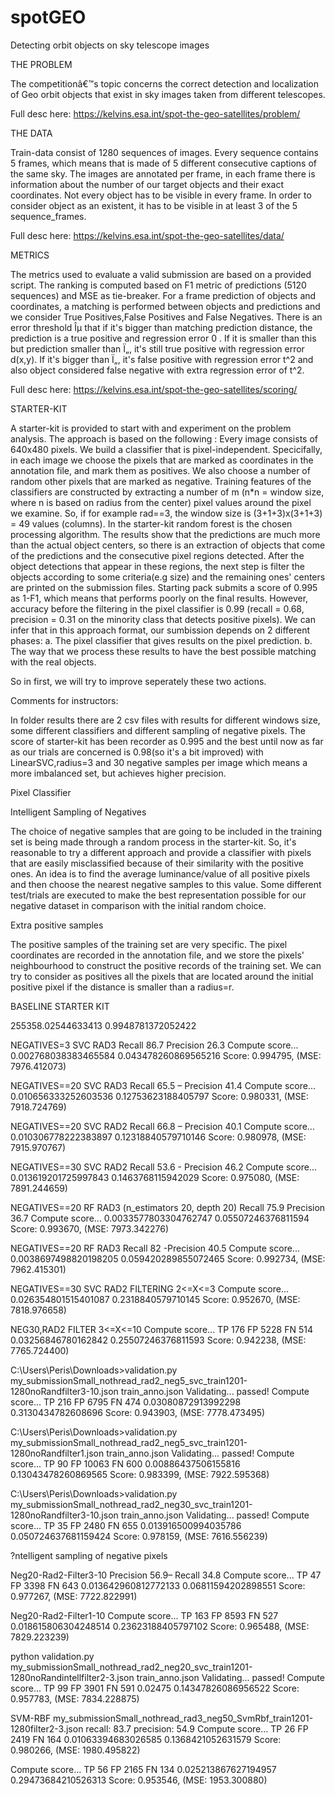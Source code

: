 # spotGEO
Detecting orbit objects on sky telescope images

THE PROBLEM

The competitionâ€™s topic concerns the correct detection and localization of Geo orbit objects that exist in sky images taken from different telescopes.

Full desc here: https://kelvins.esa.int/spot-the-geo-satellites/problem/ 


THE DATA

Train-data consist of 1280 sequences of images. Every sequence contains 5 frames, which means that is made of 5 different consecutive captions of the same sky. 
The images are annotated per frame, in each frame there is information about the number of our target objects and their exact coordinates. Not every object has to be visible in every frame. In order to consider object as an existent, it has to be visible in at least 3 of the 5 sequence_frames.

Full desc here: https://kelvins.esa.int/spot-the-geo-satellites/data/ 

METRICS

The metrics used to evaluate a valid submission are based on a provided script. The ranking is computed based on F1 metric of predictions (5120 sequences) and MSE as tie-breaker.
For a frame prediction of objects and coordinates, a matching is performed between objects and predictions and we consider True Positives,False Positives and False Negatives.
There is an error threshold Îµ that if it's bigger than matching prediction distance, the prediction is a true positive and regression error 0 . If it is smaller than this but prediction smaller than Ï„, it's still true positive with regression error d(x,y). If it's bigger than Ï„, it's false positive with regression error t^2 and also object considered false negative with extra regression error of t^2. 

Full desc here: https://kelvins.esa.int/spot-the-geo-satellites/scoring/

STARTER-KIT

A starter-kit is provided to start with and experiment on the problem analysis. The approach is based on the following :
Every image consists of 640x480 pixels. We build a classifier that is pixel-independent. Specicifally, in each image we choose the pixels that are marked as coordinates in the annotation file, and mark them as positives. We also choose a number of random other pixels that are marked as negative.
Training features of the classifiers are constructed by extracting a number of m (n*n = window size, where n is based on radius from the center) pixel values around the pixel we examine.
So, if for example rad==3, the window size is (3+1+3)x(3+1+3) = 49 values (columns). 
In the starter-kit random forest is the chosen processing algorithm.
The results show that the predictions are much more than the actual object centers, so there is an extraction of objects that come of the predictions and the consecutive pixel regions detected.
After the object detections that appear in these regions, the next step is filter the objects according to some criteria(e.g size) and the remaining ones' centers are printed on the submission files.
Starting pack submits a score of 0.995 as 1-F1, which means that performs poorly on the final results.
However, accuracy before the filtering in the pixel classifier is 0.99 (recall = 0.68, precision = 0.31 on the minority class that detects positive pixels).
We can infer that in this approach format, our sumbission depends on 2 different phases:
a. The pixel classifier that gives results on the pixel prediction.
b. The way that we process these results to have the best possible matching with the real objects.

So in first, we will try to improve seperately these two actions.


Comments for instructors:

In folder results there are 2 csv files with results for different windows size, some different classifiers and different sampling of negative pixels.
The score of starter-kit has been recorder as 0.995 and the best until now as far as our trials are concerned is 0.98(so it's a bit improved) with LinearSVC,radius=3 and 30 negative samples per image which means a more imbalanced set, but achieves higher precision. 


Pixel Classifier

Intelligent Sampling of Negatives

The choice of negative samples that are going to be included in the training set is being made through a random process in the starter-kit. So, it's reasonable to try a different approach and provide a classifier with pixels that are easily misclassified because of their similarity with the positive ones. An idea is to find the average luminance/value of all positive pixels and then choose the nearest negative samples to this value. Some different test/trials are executed to make the best representation possible for our negative dataset in comparison with the initial random choice.


Extra positive samples

The positive samples of the training set are very specific. The pixel coordinates are recorded in the annotation file, and we store the pixels' neighbourhood to construct the positive records of the training set. We can try to consider as positives all the pixels that are located around the initial positive pixel if the distance is smaller than a radius=r.



BASELINE STARTER KIT


255358.02544633413
0.9948781372052422

NEGATIVES=3 SVC RAD3
Recall 86.7 Precision 26.3
Compute score... 0.002768038383465584 0.043478260869565216
Score: 0.994795, (MSE: 7976.412073)


NEGATIVES==20 SVC RAD3
Recall 65.5 – Precision 41.4
Compute score... 0.010656333252603536 0.12753623188405797
Score: 0.980331, (MSE: 7918.724769)

NEGATIVES==20 SVC RAD2
Recall 66.8 – Precision 40.1
Compute score... 0.010306778222383897 0.12318840579710146
Score: 0.980978, (MSE: 7915.970767)

NEGATIVES==30 SVC RAD2
Recall 53.6 - Precision 46.2
Compute score... 0.013619201725997843 0.1463768115942029
Score: 0.975080, (MSE: 7891.244659)

NEGATIVES==20 RF RAD3 (n_estimators 20, depth 20)
Recall 75.9 Precision 36.7
Compute score... 0.0033577803304762747 0.05507246376811594
Score: 0.993670, (MSE: 7973.342276)

NEGATIVES==20 RF RAD3
Recall 82 -Precision 40.5
Compute score... 0.0038697498820198205 0.059420289855072465
Score: 0.992734, (MSE: 7962.415301)

NEGATIVES==30 SVC RAD2
FILTERING 2<=X<=3
Compute score... 0.026354801515401087 0.2318840579710145
Score: 0.952670, (MSE: 7818.976658)

NEG30,RAD2
FILTER 3<=X<=10
Compute score... TP 176 FP 5228 FN 514
0.03256846780162842 0.25507246376811593
Score: 0.942238, (MSE: 7765.724400)

C:\Users\Peris\Downloads>validation.py my_submissionSmall_nothread_rad2_neg5_svc_train1201-1280noRandfilter3-10.json train_anno.json
Validating... passed!
Compute score... TP 216 FP 6795 FN 474
0.03080872913992298 0.3130434782608696
Score: 0.943903, (MSE: 7778.473495)

C:\Users\Peris\Downloads>validation.py my_submissionSmall_nothread_rad2_neg5_svc_train1201-1280noRandfilter1.json train_anno.json
Validating... passed!
Compute score... TP 90 FP 10063 FN 600
0.00886437506155816 0.13043478260869565
Score: 0.983399, (MSE: 7922.595368)

C:\Users\Peris\Downloads>validation.py my_submissionSmall_nothread_rad2_neg30_svc_train1201-1280noRandfilter3-10.json train_anno.json
Validating... passed!
Compute score... TP 35 FP 2480 FN 655
0.013916500994035786 0.050724637681159424
Score: 0.978159, (MSE: 7616.556239)

?ntelligent sampling of negative pixels

Neg20-Rad2-Filter3-10
Precision 56.9– Recall 34.8
Compute score... TP 47 FP 3398 FN 643
0.013642960812772133 0.06811594202898551
Score: 0.977267, (MSE: 7722.822991)

Neg20-Rad2-Filter1-10
Compute score... TP 163 FP 8593 FN 527
0.018615806304248514 0.23623188405797102
Score: 0.965488, (MSE: 7829.223239)


python validation.py my_submissionSmall_nothread_rad2_neg20_svc_train1201-1280noRandintellfilter2-3.json train_anno.json
Validating... passed!
Compute score... TP 99 FP 3901 FN 591
0.02475 0.14347826086956522
Score: 0.957783, (MSE: 7834.228875)

SVM-RBF
my_submissionSmall_nothread_rad3_neg50_SvmRbf_train1201-1280filter2-3.json
recall: 83.7 precision: 54.9
Compute score... TP 26 FP 2419 FN 164
0.01063394683026585 0.1368421052631579
Score: 0.980266, (MSE: 1980.495822)


Compute score... TP 56 FP 2165 FN 134
0.025213867627194957 0.29473684210526313
Score: 0.953546, (MSE: 1953.300880)


